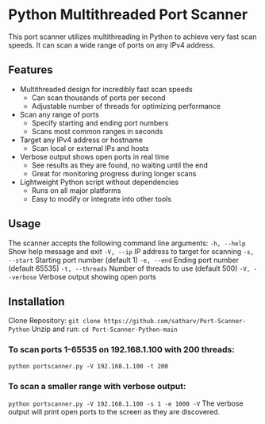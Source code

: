 # Python Multithreaded Port Scanner

This port scanner utilizes multithreading in Python to achieve very fast scan speeds. It can scan a wide range of ports on any IPv4 address.

## Features

- Multithreaded design for incredibly fast scan speeds
  - Can scan thousands of ports per second
  - Adjustable number of threads for optimizing performance
- Scan any range of ports
  - Specify starting and ending port numbers
  - Scans most common ranges in seconds
- Target any IPv4 address or hostname
  - Scan local or external IPs and hosts
- Verbose output shows open ports in real time
  - See results as they are found, no waiting until the end
  - Great for monitoring progress during longer scans
- Lightweight Python script without dependencies
  - Runs on all major platforms
  - Easy to modify or integrate into other tools

## Usage

The scanner accepts the following command line arguments:
```-h, --help```      Show help message and exit
```-V, --ip```        IP address to target for scanning
```-s, --start```     Starting port number (default 1)
```-e, --end```       Ending port number (default 65535)
```-t, --threads```   Number of threads to use (default 500)
```-V, --verbose```   Verbose output showing open ports
## Installation 
Clone Repository:
```git clone https://github.com/satharv/Port-Scanner-Python```
Unzip and run:
```cd Port-Scanner-Python-main```

### To scan ports 1-65535 on 192.168.1.100 with 200 threads:
```python portscanner.py -V 192.168.1.100 -t 200```

### To scan a smaller range with verbose output:
```python portscanner.py -V 192.168.1.100 -s 1 -e 1000 -V```
The verbose output will print open ports to the screen as they are discovered.
